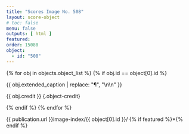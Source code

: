 ```yaml
---
title: "Scores Image No. 508"
layout: score-object
# toc: false
menu: false
outputs: [ html ]
featured: 
order: 15080
object:
  - id: "508"
---
```


{% for obj in objects.object_list %}
{% if obj.id == object[0].id %}

{{ obj.extended_caption | replace: "¶", "\n\n" }}

{{ obj.credit }} {.object-credit}

{% endif %}
{% endfor %}

<div class="object-credit object-url is-print-only">

{{ publication.url }}image-index/{{ object[0].id }}/ {% if featured %}*{% endif %}

</div>
